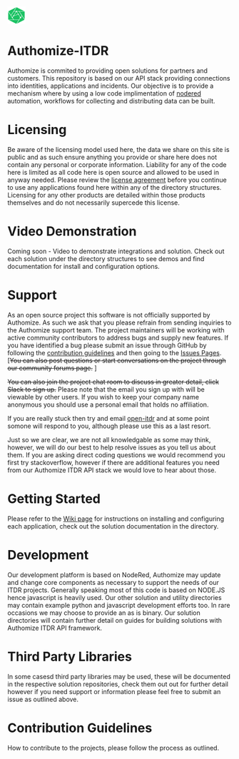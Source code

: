 

<img src="https://github.com/authomize/Authomize-ITDR/blob/main/authomize.png" width="40" height="40" alt="Authomize">

# Authomize-ITDR
Authomize is commited to providing open solutions for partners and customers. This repository is based on our API stack providing connections into identities, applications and incidents. Our objective is to provide a mechanism where by using a low code implimentation of [nodered](https://nodered.org/) automation, workflows for collecting and distributing data can be built.

# Licensing
Be aware of the licensing model used here, the data we share on this site is public and as such ensure anything you provide or share here does not contain any personal or corporate information. Liability for any of the code here is limited as all code here is open source and allowed to be used in anyway needed. Please review the [license agreement](./LICENSE) before you continue to use any applications found here within any of the directory structures. Licensing for any other products are detailed within those products themselves and do not necessarily supercede this license.

# Video Demonstration
Coming soon - Video to demonstrate integrations and solution. Check out each solution under the directory structures to see demos and find documentation for install and configuration options.

# Support
As an open source project this software is not officially supported by Authomize. As such we ask that you please refrain from sending inquiries to the Authomize support team. The project maintainers will be working with active community contributors to address bugs and supply new features. If you have identified a bug please submit an issue through GitHub by following the [contribution guidelines](./contribute.md) and then going to the [Issues Pages](https://github.com/authomize/Authomize-ITDR/issues). [~~You can also post questions or start conversations on the project through our community forums page.~~ ]

~~You can also join the project chat room to discuss in greater detail, click Slack to sign up.~~ Please note that the email you sign up with will be viewable by other users. If you wish to keep your company name anonymous you should use a personal email that holds no affiliation.

If you are really stuck then try and email [open-itdr](mailto:open-itdr@authomize.com) and at some point somone will respond to you, although please use this as a last resort.

Just so we are clear, we are not all knowledgable as some may think, however, we will do our best to help resolve issues as you tell us about them. If you are asking direct coding questions we would recommend you first try stackoverflow, however if there are additional features you need from our Authomize ITDR API stack we would love to hear about those.

# Getting Started
Please refer to the [Wiki page](https://github.com/authomize/Authomize-ITDR/wiki) for instructions on installing and configuring each application, check out the solution documentation in the directory.

# Development
Our development platform is based on NodeRed, Authomize may update and change core components as necessary to support the needs of our ITDR projects. Generally speaking most of this code is based on NODE.JS hence javascript is heavily used. Our other solution and utility directories may contain example python and javascript development efforts too. In rare occasions we may choose to provide an as is binary. Our solution directories will contain further detail on guides for building solutions with Authomize ITDR API framework. 

# Third Party Libraries
In some casesd third party libraries may be used, these will be documented in the respective solution repositories, check them out out for further detail however if you need support or information please feel free to submit an issue as outlined above.

# Contribution Guidelines
How to contribute to the projects, please follow the process as outlined.
